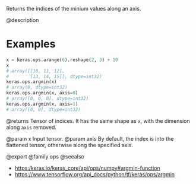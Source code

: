 Returns the indices of the minium values along an axis.

@description

# Examples
```python
x = keras.ops.arange(6).reshape(2, 3) + 10
x
# array([[10, 11, 12],
#        [13, 14, 15]], dtype=int32)
keras.ops.argmin(x)
# array(0, dtype=int32)
keras.ops.argmin(x, axis=0)
# array([0, 0, 0], dtype=int32)
keras.ops.argmin(x, axis=1)
# array([0, 0], dtype=int32)
```

@returns
Tensor of indices. It has the same shape as `x`, with the dimension
along `axis` removed.

@param x Input tensor.
@param axis By default, the index is into the flattened tensor, otherwise
    along the specified axis.

@export
@family ops
@seealso
+ <https:/keras.io/keras_core/api/ops/numpy#argmin-function>
+ <https://www.tensorflow.org/api_docs/python/tf/keras/ops/argmin>
